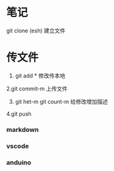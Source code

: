 #  笔记

git clone (esh) 建立文件

# 传文件
1. git add * 修改传本地

2.git commit-m 上传文件

3. git het-m 
   git count-m 给修改增加描述

4.git push

### markdown

### vscode

### anduino
